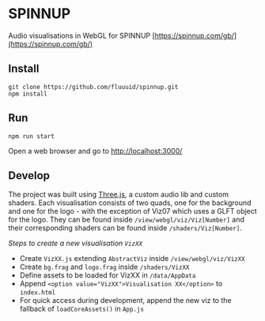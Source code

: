 # SPINNUP

Audio visualisations in WebGL for SPINNUP [https://spinnup.com/gb/](https://spinnup.com/gb/)

Install
-----

```shell
git clone https://github.com/fluuuid/spinnup.git
npm install
```

Run
-----

```shell
npm run start
```
Open a web browser and go to [http://localhost:3000/](http://localhost:3000/)

Develop
-----

The project was built using [Three.js](https://threejs.org/), a custom audio lib and custom shaders.
Each visualisation consists of two quads, one for the background and one for the logo - with the exception of Viz07 which uses a GLFT object for the logo.
They can be found inside `/view/webgl/viz/Viz[Number]` and their corresponding shaders can be found inside `/shaders/Viz[Number]`.

*Steps to create a new visualisation `VizXX`*
- Create `VizXX.js` extending `AbstractViz` inside `/view/webgl/viz/VizXX`
- Create `bg.frag` and `logo.frag` inside `/shaders/VizXX`
- Define assets to be loaded for VizXX in `/data/AppData`
- Append `<option value="VizXX">Visualisation XX</option>` to `index.html`
- For quick access during development, append the new viz to the fallback of `loadCoreAssets()` in `App.js` 
